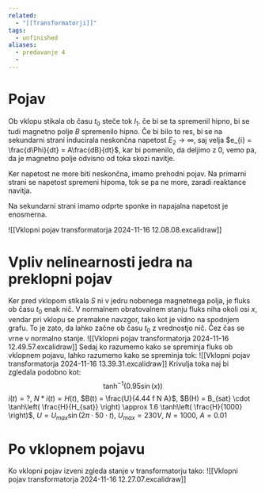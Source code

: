 ```yaml
---
related:
  - "[[Transformatorji]]"
tags:
  - unfinished
aliases:
  - predavanje 4
  - 
---
```

# Pojav
Ob vklopu stikala ob času $t_{0}$ steče tok $I_{1}$. če bi se ta spremenil hipno, bi se tudi magnetno polje $B$ spremenilo hipno. Če bi bilo to res, bi se na sekundarni strani inducirala neskončna napetost $E_{2} \to \infty$, saj velja $e_{i} = \frac{d\Phi}{dt} = A\frac{dB}{dt}$, kar bi pomenilo, da deljimo z 0, vemo pa, da je magnetno polje odvisno od toka skozi navitje.

Ker napetost ne more biti neskončna, imamo prehodni pojav. Na primarni strani se napetost spremeni hipoma, tok se pa ne more, zaradi reaktance navitja. 

Na sekundarni strani imamo odprte sponke in napajalna napetost je enosmerna.

![[Vklopni pojav transformatorja 2024-11-16 12.08.08.excalidraw]]
# Vpliv nelinearnosti jedra na preklopni pojav
Ker pred vklopom stikala $S$ ni v jedru nobenega magnetnega polja, je fluks ob času $t_{0}$ enak nič. V normalnem obratovalnem stanju fluks niha okoli osi $x$, vendar pri vklopu se premakne navzgor, tako kot je vidno na spodnjem grafu. To je zato, da lahko začne ob času $t_{0}$ z vrednostjo nič. Čez čas se vrne v normalno stanje.
![[Vklopni pojav transformatorja 2024-11-16 12.49.57.excalidraw]]
Sedaj ko razumemo kako se spreminja fluks ob vklopnem pojavu, lahko razumemo kako se spreminja tok:
![[Vklopni pojav transformatorja 2024-11-16 13.39.31.excalidraw]]
Krivulja toka naj bi zgledala podobno kot:
$$
\tanh^{-1}(0.95\sin(x))
$$
$i(t) = ?$, $N*i(t) = H(t)$, $B(t) = \frac{U}{4.44 f N A}$, $B(H) = B_{sat} \cdot \tanh\left( \frac{H}{H_{sat}} \right) \approx 1.6 \tanh\left( \frac{H}{1000} \right)$, $U = U_{max}\sin(2\pi \cdot 50\cdot t)$, $U_{max} = 230 V$, $N = 1000$, $A = 0.01$

# Po vklopnem pojavu
Ko vklopni pojav izveni zgleda stanje v transformatorju tako:
![[Vklopni pojav transformatorja 2024-11-16 12.27.07.excalidraw]]